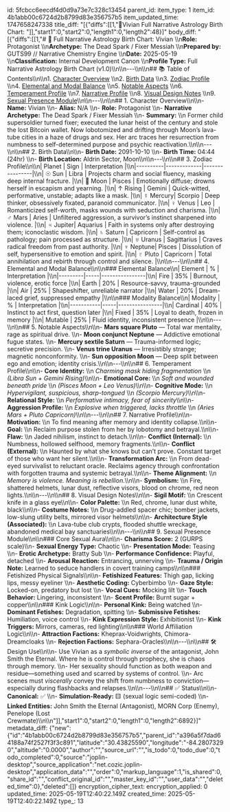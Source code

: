 id: 5fcbcc6eecdf4d0d9a73e7c328c13454
parent_id: 
item_type: 1
item_id: 4b1abb00c6724d2b8799d83e356757b5
item_updated_time: 1747658247338
title_diff: "[{\"diffs\":[[1,\"🧬Vivian  Full Narrative Astrology Birth Chart: \"]],\"start1\":0,\"start2\":0,\"length1\":0,\"length2\":48}]"
body_diff: "[{\"diffs\":[[1,\"# 🧬 Full Narrative Astrology Birth Chart: Vivian  \\\n**Role:** Protagonist  \\\n**Archetype:** The Dead Spark / Fixer Messiah  \\\n**Prepared by:** GUTS99 // Narrative Chemistry Engine  \\\n**Date:** 2025-05-19  \\\n**Classification:** Internal Development Canon  \\\n**Profile Type:** Full Narrative Astrology Birth Chart (v1.0)\\\n\\\n---\\\n\\\n## 📚 Table of Contents\\\n\\\n1. [Character Overview](#1-character-overview)  \\\n2. [Birth Data](#2-birth-data)  \\\n3. [Zodiac Profile](#3-zodiac-profile)  \\\n4. [Elemental and Modal Balance](#4-elemental-and-modal-balance)  \\\n5. [Notable Aspects](#5-notable-aspects)  \\\n6. [Temperament Profile](#6-temperament-profile)  \\\n7. [Narrative Profile](#7-narrative-profile)  \\\n8. [Visual Design Notes](#8-visual-design-notes)  \\\n9. [Sexual Presence Module](#9-sexual-presence-module)\\\n\\\n---\\\n\\\n## 1. Character Overview\\\n\\\n- **Name:** Vivian  \\\n- **Alias:** N/A  \\\n- **Role:** Protagonist  \\\n- **Narrative Archetype:** The Dead Spark / Fixer Messiah  \\\n- **Summary:**  \\\n  Former child supersoldier turned fixer; executed the lunar heist of the century and stole the lost Bitcoin wallet. Now lobotomized and drifting through Moon’s lava-tube cities in a haze of drugs and sex. Her arc traces her resurrection from numbness to self-determined purpose and psychic reactivation.\\\n\\\n---\\\n\\\n## 2. Birth Data\\\n\\\n- **Birth Date:** 2091-10-10  \\\n- **Birth Time:** 04:44 (24hr)  \\\n- **Birth Location:** Aldrin Sector, Moon\\\n\\\n---\\\n\\\n## 3. Zodiac Profile\\\n\\\n| Planet   | Sign        | Interpretation |\\\n|----------|-------------|----------------|\\\n| ☉ Sun    | Libra        | Projects charm and social fluency, masking deep internal fracture. |\\\n| 🌙 Moon   | Pisces       | Emotionally diffuse; drowns herself in escapism and yearning. |\\\n| ↑ Rising | Gemini       | Quick-witted, performative, unstable; adapts like a mask. |\\\n| ☿ Mercury| Scorpio      | Deep thinker, obsessively fixated, paranoid communicator. |\\\n| ♀ Venus  | Leo          | Romanticized self-worth, masks wounds with seduction and charisma. |\\\n| ♂ Mars   | Aries        | Unfiltered aggression, a survivor’s instinct sharpened into violence. |\\\n| ♃ Jupiter| Aquarius     | Faith in systems only after destroying them; iconoclastic wisdom. |\\\n| ♄ Saturn | Capricorn    | Self-control as pathology; pain processed as structure. |\\\n| ♅ Uranus | Sagittarius  | Craves radical freedom from past authority. |\\\n| ♆ Neptune| Pisces       | Dissolution of self, hypersensitive to emotion and spirit. |\\\n| ♇ Pluto  | Capricorn    | Total annihilation and rebirth through control and silence. |\\\n\\\n---\\\n\\\n## 4. Elemental and Modal Balance\\\n\\\n### Elemental Balance\\\n| Element | %   | Interpretation |\\\n|---------|-----|----------------|\\\n| Fire    | 35% | Burnout, violence, erotic force |\\\n| Earth   | 20% | Resource-savvy, trauma-grounded |\\\n| Air     | 25% | Shapeshifter, unreliable narrator |\\\n| Water   | 20% | Dream-laced grief, suppressed empathy |\\\n\\\n### Modality Balance\\\n| Modality  | %   | Interpretation |\\\n|-----------|-----|----------------|\\\n| Cardinal  | 40% | Instinct to act first, question later |\\\n| Fixed     | 35% | Loyal to death, frozen in memory |\\\n| Mutable   | 25% | Fluid identity, inconsistent presence |\\\n\\\n---\\\n\\\n## 5. Notable Aspects\\\n\\\n- **Mars square Pluto** — Total war mentality, rage as spiritual drive.  \\\n- **Moon conjunct Neptune** — Addictive emotional fugue states.  \\\n- **Mercury sextile Saturn** — Trauma-informed logic; secretive precision.  \\\n- **Venus trine Uranus** — Irresistibly strange; magnetic nonconformity.  \\\n- **Sun opposition Moon** — Deep split between ego and emotion; identity crisis.\\\n\\\n---\\\n\\\n## 6. Temperament Profile\\\n\\\n- **Core Identity:**  \\\n  *Charming mask hiding fragmentation*  \\\n  *(Libra Sun + Gemini Rising)*\\\n\\\n- **Emotional Core:**  \\\n  *Soft and wounded beneath pride*  \\\n  *(Pisces Moon + Leo Venus)*\\\n\\\n- **Cognitive Mode:**  \\\n  *Hypervigilant, suspicious, sharp-tongued*  \\\n  *(Scorpio Mercury)*\\\n\\\n- **Relational Style:**  \\\n  *Performative intimacy, fear of sincerity*\\\n\\\n- **Aggression Profile:**  \\\n  *Explosive when triggered, lacks throttle*  \\\n  *(Aries Mars + Pluto Capricorn)*\\\n\\\n---\\\n\\\n## 7. Narrative Profile\\\n\\\n- **Motivation:**  \\\n  To find meaning after memory and identity collapse.\\\n\\\n- **Goal:**  \\\n  Reclaim purpose stolen from her by lobotomy and betrayal.\\\n\\\n- **Flaw:**  \\\n  Jaded nihilism, instinct to detach.\\\n\\\n- **Conflict (Internal):**  \\\n  Numbness, hollowed selfhood, memory fragments.\\\n\\\n- **Conflict (External):**  \\\n  Haunted by what she knows but can’t prove. Constant target of those who want her silent.\\\n\\\n- **Transformation Arc:**  \\\n  From dead-eyed survivalist to reluctant oracle. Reclaims agency through confrontation with forgotten trauma and systemic betrayal.\\\n\\\n- **Theme Alignment:**  \\\n  *Memory is violence. Meaning is rebellion.*\\\n\\\n- **Symbolism:**  \\\n  Fire, shattered helmets, lunar dust, reflective visors, blood on chrome, red neon lights.\\\n\\\n---\\\n\\\n## 8. Visual Design Notes\\\n\\\n- **Sigil Motif:**  \\\n  Crescent knife in a glass eye\\\n\\\n- **Color Palette:**  \\\n  Red, chrome, lunar dust white, black\\\n\\\n- **Costume Notes:**  \\\n  Drug-addled spacer chic; bomber jackets, low-slung utility belts, mirrored visor helmets\\\n\\\n- **Architecture Style (Associated):**  \\\n  Lava-tube club crypts, flooded shuttle wreckage, abandoned medical bay sanctuaries\\\n\\\n---\\\n\\\n## 9. Sexual Presence Module\\\n\\\n### Core Sexual Aura\\\n\\\n- **Charisma Score:** 2 (GURPS scale)\\\n- **Sexual Energy Type:** Chaotic  \\\n- **Presentation Mode:** Teasing  \\\n- **Erotic Archetype:** Bratty Sub  \\\n- **Performance Confidence:** Playful, detached  \\\n- **Arousal Reaction:** Entrancing, unnerving  \\\n- **Trauma / Origin Note:** Learned to seduce handlers in covert training camps\\\n\\\n### Fetishized Physical Signals\\\n\\\n- **Fetishized Features:** Thigh gap, licking lips, messy eyeliner  \\\n- **Aesthetic Coding:** Cyberbimbo  \\\n- **Gaze Style:** Locked-on, predatory but lost  \\\n- **Vocal Cues:** Mocking lilt  \\\n- **Touch Behavior:** Lingering, inconsistent  \\\n- **Scent Profile:** Burnt sugar + copper\\\n\\\n### Kink Logic\\\n\\\n- **Personal Kink:** Being watched  \\\n- **Dominant Fetishes:** Degradation, spitting  \\\n- **Submissive Fetishes:** Humiliation, voice control  \\\n- **Kink Expression Style:** Exhibitionist  \\\n- **Kink Triggers:** Mirrors, cameras, red lighting\\\n\\\n### World Affiliation Logic\\\n\\\n- **Attraction Factions:** Kheprax-Voidwrights, Chimora-Dreamcloaks  \\\n- **Rejection Factions:** Sephara-Oracles\\\n\\\n---\\\n\\\n## 🛠 Design Use\\\n\\\n- Use Vivian as a *symbolic inverse* of the antagonist, John Smith the Eternal. Where he is control through prophecy, she is chaos through memory.  \\\n- Her sexuality should function as both weapon and residue—something used and scarred by systems of control.  \\\n- Arc scenes must *viscerally* convey the shift from numbness to conviction—especially during flashbacks and relapses.\\\n\\\n---\\\n\\\n## ✅ Status\\\n\\\n- **Canonical:** ✅  \\\n- **Simulation-Ready:** 🟨 (sexual logic semi-coded)  \\\n- **Linked Entities:** John Smith the Eternal (Antagonist), MORN Corp (Enemy), Penelope (Lost Crewmate)\\\n\\\n\"]],\"start1\":0,\"start2\":0,\"length1\":0,\"length2\":6892}]"
metadata_diff: {"new":{"id":"4b1abb00c6724d2b8799d83e356757b5","parent_id":"a396a5f7dad64188a74f2527f3f3c891","latitude":"30.43825590","longitude":"-84.28073290","altitude":"0.0000","author":"","source_url":"","is_todo":0,"todo_due":0,"todo_completed":0,"source":"joplin-desktop","source_application":"net.cozic.joplin-desktop","application_data":"","order":0,"markup_language":1,"is_shared":0,"share_id":"","conflict_original_id":"","master_key_id":"","user_data":"","deleted_time":0},"deleted":[]}
encryption_cipher_text: 
encryption_applied: 0
updated_time: 2025-05-19T12:40:22.149Z
created_time: 2025-05-19T12:40:22.149Z
type_: 13